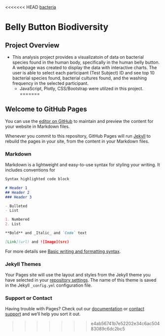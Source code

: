 <<<<<<< HEAD
[bacteria](static/images/bacteria.jfif)
# Belly Button Biodiversity
## Project Overview
- This analysis project provides a visualizatoin of data on bacterial species found in the human body, specifically in the human belly button. A webpage was created to display the data with interactive charts. The user is able to select each participant (Test Subject) ID and see top 10 bacterial species found, bacterial cultures found, and the washing frequency in the selected participant. 
    -  JavaScript, Plotly, CSS/Bootstrap were utilzed in this project.
=======
## Welcome to GitHub Pages

You can use the [editor on GitHub](https://github.com/nhafer88/Belly_Button_Biodiversity/edit/main/README.md) to maintain and preview the content for your website in Markdown files.

Whenever you commit to this repository, GitHub Pages will run [Jekyll](https://jekyllrb.com/) to rebuild the pages in your site, from the content in your Markdown files.

### Markdown

Markdown is a lightweight and easy-to-use syntax for styling your writing. It includes conventions for

```markdown
Syntax highlighted code block

# Header 1
## Header 2
### Header 3

- Bulleted
- List

1. Numbered
2. List

**Bold** and _Italic_ and `Code` text

[Link](url) and ![Image](src)
```

For more details see [Basic writing and formatting syntax](https://docs.github.com/en/github/writing-on-github/getting-started-with-writing-and-formatting-on-github/basic-writing-and-formatting-syntax).

### Jekyll Themes

Your Pages site will use the layout and styles from the Jekyll theme you have selected in your [repository settings](https://github.com/nhafer88/Belly_Button_Biodiversity/settings/pages). The name of this theme is saved in the Jekyll `_config.yml` configuration file.

### Support or Contact

Having trouble with Pages? Check out our [documentation](https://docs.github.com/categories/github-pages-basics/) or [contact support](https://support.github.com/contact) and we’ll help you sort it out.
>>>>>>> e4ab56741b7e52202e34c6ac50483089c6dc2bc5
